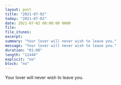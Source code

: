 ```yaml
---
layout: post
title: "2021-07-02"
today: "2021-07-02"
date: 2021-07-02 00:00:00 0000
file:
file_itunes:
excerpt:
summary: "Your lover will never wish to leave you."
message: "Your lover will never wish to leave you."
duration: "01:00"
length: "11444"
explicit: "no"
block: "no"
---
```

Your lover will never wish to leave you.

